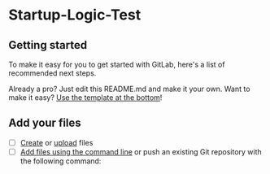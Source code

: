 # Startup-Logic-Test


## Getting started

To make it easy for you to get started with GitLab, here's a list of recommended next steps.

Already a pro? Just edit this README.md and make it your own. Want to make it easy? [Use the template at the bottom](#editing-this-readme)!

## Add your files

- [ ] [Create](https://github.com/anggadsa/startup-logic-test) or [upload](https://github.com/anggadsa/startup-logic-test) files
- [ ] [Add files using the command line](https://github.com/anggadsa/startup-logic-test) or push an existing Git repository with the following command:
